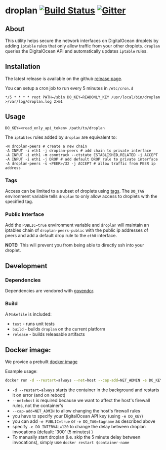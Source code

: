 # droplan [![Build Status](http://img.shields.io/travis/tam7t/droplan.svg?style=flat-square)](https://travis-ci.org/tam7t/droplan) [![Gitter](https://img.shields.io/gitter/room/tam7t/droplan.js.svg?style=flat-square)](https://gitter.im/tam7t/droplan)

## About

This utility helps secure the network interfaces on DigitalOcean droplets by
adding `iptable` rules that only allow traffic from your other droplets. `droplan`
queries the DigitalOcean API and automatically updates `iptable` rules.

## Installation

The latest release is available on the github [release page](https://github.com/tam7t/droplan/releases).

You can setup a cron job to run every 5 minutes in `/etc/cron.d`

```
*/5 * * * * root PATH=/sbin DO_KEY=READONLY_KEY /usr/local/bin/droplan >/var/log/droplan.log 2>&1
```

## Usage

```
DO_KEY=<read_only_api_token> /path/to/droplan
```

The `iptables` rules added by `droplan` are equivalent to:

```
-N droplan-peers # create a new chain
-A INPUT -i eth1 -j droplan-peers # add chain to private interface
-A INPUT -i eth1 -m conntrack --ctstate ESTABLISHED,RELATED -j ACCEPT
-A INPUT -i eth1 -j DROP # add default DROP rule to private interface
-A droplan-peers -s <PEER>/32 -j ACCEPT # allow traffic from PEER ip address
```

### Tags
Access can be limited to a subset of droplets using [tags](https://developers.digitalocean.com/documentation/v2/#tags).
The `DO_TAG` environment variable tells `droplan` to only allow access to
droplets with the specified tag.

### Public Interface
Add the `PUBLIC=true` environment variable and `droplan` will maintain an
iptables chain of `droplan-peers-public` with the public ip addresses of
peers and add a default drop rule to the `eth0` interface.

**NOTE:** This will prevent you from being able to directly ssh into your droplet.

## Development

### Dependencies

Dependencies are vendored with [govendor](https://github.com/kardianos/govendor).

### Build

A `Makefile` is included:
  * `test` - runs unit tests
  * `build` - builds `droplan` on the current platform
  * `release` - builds releasable artifacts


## Docker image:

We provice a prebuilt [docker image][1]

Example usage:

```sh
docker run -d --restart=always --net=host --cap-add=NET_ADMIN -e DO_KEY=$your_digitalocean_api_key tam7t/droplan
```

- `-d --restart=always` starts the container in the background and restarts it on error (and on reboot)
- `--net=host` is required because we want to affect the host's firewall rules, not the container's
- `--cap-add=NET_ADMIN` to allow changing the host's firewall rules
- you have to specify your DigitalOcean API key (using `-e DO_KEY`)
- you can add `-e PUBLIC=true` or `-e DO_TAG=tagname` as described above
- specify `-e DO_INTERVAL=120` to change the delay between droplan invocations (default: '300' (5 minutes) ) 
- To manually start droplan (i.e. skip the 5 minute delay between invocations), simply use `docker restart $container-name`


[1]: https://hub.docker.com/r/tam7t/droplan/
